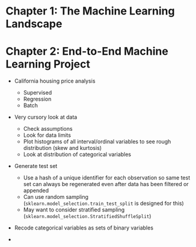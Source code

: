 # Chapter 1: The Machine Learning Landscape

# Chapter 2: End-to-End Machine Learning Project

* California housing price analysis
	* Supervised
	* Regression
	* Batch

* Very cursory look at data
	* Check assumptions
	* Look for data limits
	* Plot histograms of all interval/ordinal variables to see rough distribution (skew and kurtosis)
	* Look at distribution of categorical variables
* Generate test set
	* Use a hash of a unique identifier for each observation so same test set can always be regenerated even after data has been filtered or appended
	* Can use random sampling (`sklearn.model_selection.train_test_split` is designed for this)
	* May want to consider stratified sampling (`sklearn.model_selection.StratifiedShuffleSplit`)

* Recode categorical variables as sets of binary variables

* 